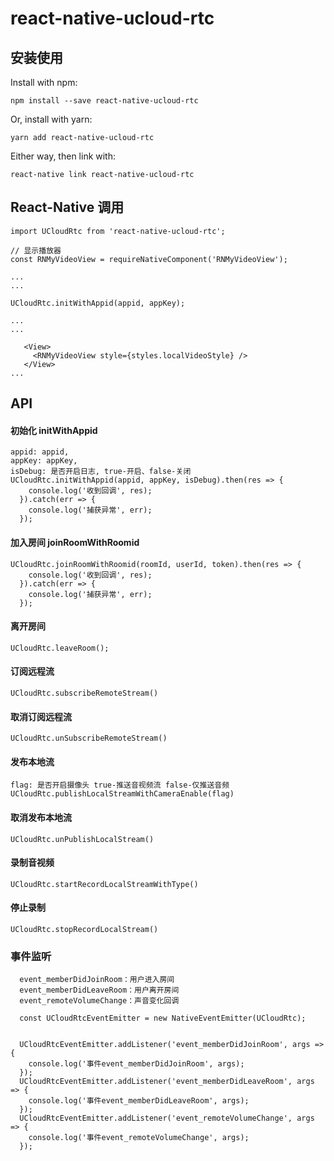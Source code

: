 # react-native-ucloud-rtc

## 安装使用

Install with npm:

 `npm install --save react-native-ucloud-rtc`

Or, install with yarn:

 `yarn add react-native-ucloud-rtc`

Either way, then link with:

 `react-native link react-native-ucloud-rtc`

 ## React-Native 调用

 ```
 import UCloudRtc from 'react-native-ucloud-rtc';

// 显示播放器
const RNMyVideoView = requireNativeComponent('RNMyVideoView');

...
...

UCloudRtc.initWithAppid(appid, appKey);

...
...

    <View>
      <RNMyVideoView style={styles.localVideoStyle} />
    </View>   
...
```
## API
#### 初始化 initWithAppid
```
appid: appid,
appKey: appKey,
isDebug: 是否开启日志, true-开启、false-关闭
UCloudRtc.initWithAppid(appid, appKey, isDebug).then(res => {
    console.log('收到回调', res);
  }).catch(err => {
    console.log('捕获异常', err);
  });
```
#### 加入房间 joinRoomWithRoomid
```
UCloudRtc.joinRoomWithRoomid(roomId, userId, token).then(res => {
    console.log('收到回调', res);
  }).catch(err => {
    console.log('捕获异常', err);
  });
```
#### 离开房间
```
UCloudRtc.leaveRoom();
```
#### 订阅远程流
 ```
 UCloudRtc.subscribeRemoteStream()
 ```
#### 取消订阅远程流
 ```
 UCloudRtc.unSubscribeRemoteStream()
 ```
#### 发布本地流
 ```
 flag: 是否开启摄像头 true-推送音视频流 false-仅推送音频
 UCloudRtc.publishLocalStreamWithCameraEnable(flag)
 ```
#### 取消发布本地流
 ```
 UCloudRtc.unPublishLocalStream()
 ```
#### 录制音视频
 ```
 UCloudRtc.startRecordLocalStreamWithType()
 ```
#### 停止录制
 ```
 UCloudRtc.stopRecordLocalStream()
```

### 事件监听
```
  event_memberDidJoinRoom：用户进入房间
  event_memberDidLeaveRoom：用户离开房间
  event_remoteVolumeChange：声音变化回调

  const UCloudRtcEventEmitter = new NativeEventEmitter(UCloudRtc);

  
  UCloudRtcEventEmitter.addListener('event_memberDidJoinRoom', args => {
    console.log('事件event_memberDidJoinRoom', args);
  });
  UCloudRtcEventEmitter.addListener('event_memberDidLeaveRoom', args => {
    console.log('事件event_memberDidLeaveRoom', args);
  });
  UCloudRtcEventEmitter.addListener('event_remoteVolumeChange', args => {
    console.log('事件event_remoteVolumeChange', args);
  });
```